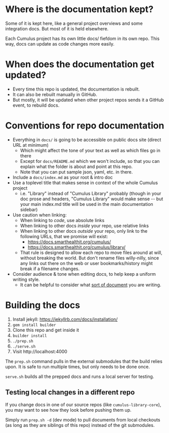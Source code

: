 # Where is the documentation kept?

Some of it is kept here, like a general project overviews and some integration docs.
But most of it is held elsewhere.

Each Cumulus project has its own little docs/ fiefdom in its own repo.
This way, docs can update as code changes more easily.

# When does the documentation get updated?

- Every time this repo is updated, the documentation is rebuilt.
- It can also be rebuilt manually in GitHub.
- But mostly, it will be updated when other project repos sends it a GitHub event,
  to rebuild docs.

# Conventions for repo documentation
- Everything in `docs/` is going to be accessible on public docs site (direct URL at minimum)
  - Which might affect the tone of your text as well as which files go in there
  - Except for `docs/README.md` which we won't include, so that you can explain what the
    folder is about and point at this repo.
  - Note that you can put sample json, yaml, etc. in there.
- Include a `docs/index.md` as your root & intro doc
- Use a toplevel title that makes sense in context of the whole Cumulus project
  - i.e. "Library" instead of "Cumulus Library" probably (though in your doc prose and headers,
    "Cumulus Library" would make sense -- but your main index.md title will be used in the main
    documentation sidebar)
- Use caution when linking:
  - When linking to _code_, use absolute links
  - When linking to other docs _inside_ your repo, use relative links
  - When linking to other docs _outside_ your repo, only link to the following URLs,
    that we promise will exist:
    - https://docs.smarthealthit.org/cumulus/
    - https://docs.smarthealthit.org/cumulus/library/
  - That rule is designed to allow each repo to move files around at will, without breaking the
    world. But don't rename files willy-nilly, since any links out there on the web or user
    bookmarks/history might break if a filename changes.
- Consider audience & tone when editing docs, to help keep a uniform writing style.
  - It can be helpful to consider what [sort of document](https://diataxis.fr/) you
    are writing.

# Building the docs

1. Install jekyll: https://jekyllrb.com/docs/installation/
1. `gem install builder`
1. Clone this repo and get inside it
1. `builder install`
1. `./prep.sh`
1. `./serve.sh`
1. Visit http://localhost:4000

The `prep.sh` command pulls in the external submodules that the build relies upon.
It is safe to run multiple times, but only needs to be done once.

`serve.sh` builds all the prepped docs and runs a local server for testing.

## Testing local changes in a different repo

If you change docs in one of our source repos (like `cumulus-library-core`),
you may want to see how they look before pushing them up.

Simply run `prep.sh -d` (dev mode) to pull documents from local checkouts
(as long as they are siblings of this repo) instead of the git submodules.
